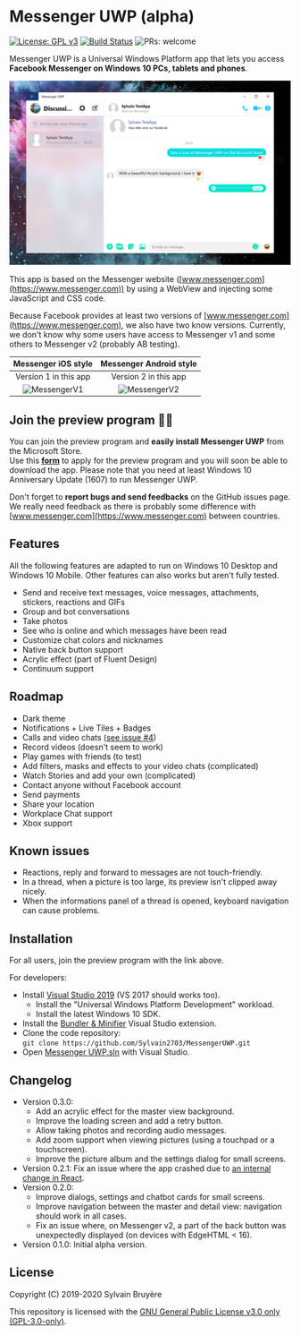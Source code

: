 # Messenger UWP (alpha)

[![License: GPL v3](https://img.shields.io/badge/License-GPLv3-blue.svg)](/COPYING)
[![Build Status](https://dev.azure.com/ssoft-org/MessengerUWP/_apis/build/status/Messenger%20UWP%20CI?branchName=develop)](https://dev.azure.com/ssoft-org/MessengerUWP/_build/latest?branchName=develop)
![PRs: welcome](https://img.shields.io/badge/PRs-welcome-brightgreen.svg)

Messenger UWP is a Universal Windows Platform app that lets you access **Facebook Messenger on Windows 10 PCs, tablets and phones**.

![Screenshot](/Docs/Screenshot.png)

This app is based on the Messenger website ([www.messenger.com](https://www.messenger.com)) by using a WebView and injecting some JavaScript and CSS code.

Because Facebook provides at least two versions of [www.messenger.com](https://www.messenger.com), we also have two know versions. Currently, we don't know why some users have access to Messenger v1 and some others to Messenger v2 (probably AB testing).

|  Messenger iOS style  | Messenger Android style |
|:---------------------:|:-----------------------:|
| Version 1 in this app |  Version 2 in this app  |
| ![MessengerV1](/Docs/MessengerV1.gif) | ![MessengerV2](/Docs/MessengerV2.gif) |


## Join the preview program 🐱‍💻

You can join the preview program and **easily install Messenger UWP** from the Microsoft Store.  
Use this [**form**](https://forms.gle/pnGc9xBpZ8snPG6d9) to apply for the preview program and you will soon be able to download the app. Please note that you need at least Windows 10 Anniversary Update (1607) to run Messenger UWP.  

Don't forget to **report bugs and send feedbacks** on the GitHub issues page.  
We really need feedback as there is probably some difference with [www.messenger.com](https://www.messenger.com) between countries.


## Features

All the following features are adapted to run on Windows 10 Desktop and Windows 10 Mobile. Other features can also works but aren't fully tested.

- Send and receive text messages, voice messages, attachments, stickers, reactions and GIFs
- Group and bot conversations
- Take photos
- See who is online and which messages have been read
- Customize chat colors and nicknames
- Native back button support
- Acrylic effect (part of Fluent Design)
- Continuum support


## Roadmap

- Dark theme
- Notifications + Live Tiles + Badges
- Calls and video chats ([see issue #4](https://github.com/Sylvain2703/MessengerUWP/issues/4))
- Record videos (doesn't seem to work)
- Play games with friends (to test)
- Add filters, masks and effects to your video chats (complicated)
- Watch Stories and add your own (complicated)
- Contact anyone without Facebook account
- Send payments
- Share your location
- Workplace Chat support
- Xbox support


## Known issues

- Reactions, reply and forward to messages are not touch-friendly.
- In a thread, when a picture is too large, its preview isn't clipped away nicely.
- When the informations panel of a thread is opened, keyboard navigation can cause problems.


## Installation

For all users, join the preview program with the link above.

For developers:
- Install [Visual Studio 2019](https://developer.microsoft.com/en-us/windows/downloads) (VS 2017 should works too).
  - Install the "Universal Windows Platform Development" workload.
  - Install the latest Windows 10 SDK.
- Install the [Bundler & Minifier](https://marketplace.visualstudio.com/items?itemName=MadsKristensen.BundlerMinifier) Visual Studio extension.
- Clone the code repository:  
`git clone https://github.com/Sylvain2703/MessengerUWP.git`
- Open [Messenger UWP.sln](/Messenger%20UWP.sln) with Visual Studio.


## Changelog

- Version 0.3.0:
  - Add an acrylic effect for the master view background.
  - Improve the loading screen and add a retry button.
  - Allow taking photos and recording audio messages.
  - Add zoom support when viewing pictures (using a touchpad or a touchscreen).
  - Improve the picture album and the settings dialog for small screens.
- Version 0.2.1: Fix an issue where the app crashed due to [an internal change in React](https://github.com/facebook/react/pull/18377).
- Version 0.2.0:
  - Improve dialogs, settings and chatbot cards for small screens.
  - Improve navigation between the master and detail view: navigation should work in all cases.
  - Fix an issue where, on Messenger v2, a part of the back button was unexpectedly displayed (on devices with EdgeHTML < 16).
- Version 0.1.0: Initial alpha version.


## License

Copyright (C) 2019-2020 Sylvain Bruyère

This repository is licensed with the [GNU General Public License v3.0 only (GPL-3.0-only)](/COPYING).